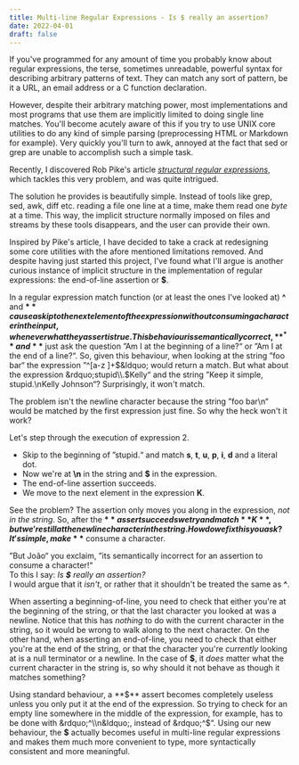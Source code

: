 ```yaml
---
title: Multi-line Regular Expressions - Is $ really an assertion?
date: 2022-04-01
draft: false
---
```


If you've programmed for any amount of time you probably know about
regular expressions, the terse, sometimes unreadable, powerful syntax
for describing arbitrary patterns of text. They can match any sort of
pattern, be it a URL, an email address or a C function declaration.

However, despite their arbitrary matching power, most implementations and most
programs that use them are implicitly limited to doing single line matches.
You'll become acutely aware of this if you try to use UNIX core utilities to do
any kind of simple parsing (preprocessing HTML or Markdown for example). Very
quickly you'll turn to awk, annoyed at the fact that sed or grep are unable to
accomplish such a simple task.

Recently, I discovered Rob Pike's article
[_structural regular expressions_](http://doc.cat-v.org/bell_labs/structural_regexps/),
which tackles this very problem, and was quite intrigued.

The solution he provides is beautifully simple. Instead of tools like grep,
sed, awk, diff etc. reading a file one line at a time, make them read one
_byte_ at a time. This way, the implicit structure normally imposed on files
and streams by these tools disappears, and the user can provide their own.

Inspired by Pike's article, I have decided to take a crack at redesigning some
core utilities with the afore mentioned limitations removed. And despite having
just started this project, I've found what I'll argue is another curious
instance of implicit structure in the implementation of regular expressions:
the end-of-line assertion or **$**.

In a regular expression match function (or at least the ones I've looked at)
**^** and **$** cause a skip to the next element of the expression without
consuming a character in the input, whenever what they assert is true. This
behaviour is semantically correct, **^** and **$** just ask the question
&rdquo;Am I at the beginning of a line?&ldquo; or &rdquo;Am I at the end of a
line?&ldquo;. So, given this behaviour, when looking at the string &rdquo;foo
bar&ldquo; the expression &rdquo;^[a-z ]+$&ldquo; would return a match. But
what about the expression &rdquo;stupid\\.$Kelly&ldquo; and the string
&rdquo;Keep it simple, stupid.\\nKelly Johnson&ldquo;? Surprisingly, it won't
match.

The problem isn't the newline character because the string &rdquo;foo bar\\n&ldquo;
would be matched by the first expression just fine. So why the heck won't it work?

Let's step through the execution of expression 2.

- Skip to the beginning of &rdquo;stupid.&ldquo; and match
   **s**, **t**, **u**, **p**, **i**, **d** and a literal dot.
- Now we're at **\\n** in the string and **$** in the expression.
- The end-of-line assertion succeeds.
- We move to the next element in the expression **K**.

See the problem? The assertion only moves you along in the expression,
_not in the string_. So, after the **$** assert succeeds we try and match
**K**, but we're still at the newline character in the string. How do we fix
this you ask? It's simple, make **$** consume a character.

&rdquo;But João&ldquo; you exclaim, &rdquo;its semantically incorrect for an
assertion to consume a character!&ldquo;  
To this I say: _Is **$** really an assertion?_  
I would argue that it _isn't_, or rather that it shouldn't be treated the same
as **^**.

When asserting a beginning-of-line, you need to check that either you're at the
beginning of the string, or that the last character you looked at was a newline.
Notice that this has _nothing_ to do with the current character in the string, so
it would be wrong to walk along to the next character.
On the other hand, when asserting an end-of-line, you need to check that either
you're at the end of the string, or that the character you're _currently_
looking at is a null terminator or a newline. In the case of **$**, it _does_
matter what the current character in the string is, so why should it not behave
as though it matches something?

Using standard behaviour, a **$** assert becomes completely useless unless you
only put it at the end of the expression. So trying to check for an empty line
somewhere in the middle of the expression, for example, has to be done with
&rdquo;^\\n&ldquo;, instead of &rdquo;^$&ldquo;. Using our new behaviour, the
**$** actually becomes useful in multi-line regular expressions and makes them
much more convenient to type, more syntactically consistent and more meaningful.
